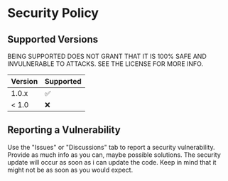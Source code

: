 # Security Policy

## Supported Versions

BEING SUPPORTED DOES NOT GRANT THAT IT IS 100% SAFE AND INVULNERABLE TO ATTACKS. SEE THE LICENSE FOR MORE INFO.

| Version | Supported          |
| ------- | ------------------ |
| 1.0.x   | :white_check_mark: |
| < 1.0   | :x:                |

## Reporting a Vulnerability

Use the "Issues" or "Discussions" tab to report a security vulnerability.
Provide as much info as you can, maybe possible solutions.
The security update will occur as soon as i can update the code.
Keep in mind that it might not be as soon as you would expect.

